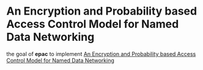 # An Encryption and Probability based Access Control Model for Named Data Networking

the goal of **epac** to implement [An Encryption and Probability based Access Control Model for Named Data Networking](http://ieeexplore.ieee.org/abstract/document/7017100/)
